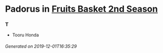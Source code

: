 # Padorus in [Fruits Basket 2nd Season](https://myanimelist.net/anime/40417/Fruits_Basket_2nd_Season)

### T
* Tooru Honda

###### Generated on 2019-12-01T16:35:29
